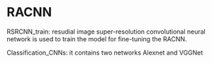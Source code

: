 # RACNN
RSRCNN_train: resudial image super-resolution convolutional neural network is used to train the model 
for fine-tuning the RACNN.

Classification_CNNs: it contains two networks Alexnet and VGGNet
